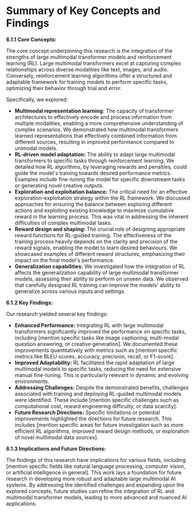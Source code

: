 # Summary of Key Concepts and Findings


**6.1.1 Core Concepts:**

The core concept underpinning this research is the integration of the strengths of large multimodal transformer models and reinforcement learning (RL).  Large multimodal transformers excel at capturing complex relationships across diverse modalities like text, images, and audio.  Conversely, reinforcement learning algorithms offer a structured and adaptable framework for training models to perform specific tasks, optimizing their behavior through trial and error.

Specifically, we explored:

* **Multimodal representation learning:**  The capacity of transformer architectures to effectively encode and process information from multiple modalities, enabling a more comprehensive understanding of complex scenarios.  We demonstrated how multimodal transformers learned representations that effectively combined information from different sources, resulting in improved performance compared to unimodal models.
* **RL-driven model adaptation:** The ability to adapt large multimodal transformers to specific tasks through reinforcement learning. We detailed how RL algorithms, by leveraging rewards and penalties, could guide the model's training towards desired performance metrics.  Examples include fine-tuning the model for specific downstream tasks or generating novel creative outputs.
* **Exploration and exploitation balance:** The critical need for an effective exploration-exploitation strategy within the RL framework.  We discussed approaches for ensuring the balance between exploring different actions and exploiting existing knowledge to maximize cumulative reward in the learning process. This was vital in addressing the inherent difficulties of complex multimodal tasks.
* **Reward design and shaping:** The crucial role of designing appropriate reward functions for RL-guided training.  The effectiveness of the training process heavily depends on the clarity and precision of the reward signals, enabling the model to learn desired behaviours.  We showcased examples of different reward structures, emphasizing their impact on the final model's performance.
* **Generalization capabilities:**  We investigated how the integration of RL affects the generalization capability of large multimodal transformer models, assessing their ability to perform on unseen data. We observed that carefully designed RL training can improve the models' ability to generalize across various inputs and settings.


**6.1.2 Key Findings:**

Our research yielded several key findings:

* **Enhanced Performance:** Integrating RL with large multimodal transformers significantly improved the performance on specific tasks, including [mention specific tasks like image captioning, multi-modal question answering, or creative generation].  We documented these improvements quantitatively with metrics such as [mention specific metrics like BLEU scores, accuracy, precision, recall, or F1-score].
* **Improved Adaptability:**  RL facilitated the rapid adaptation of large multimodal models to specific tasks, reducing the need for extensive manual fine-tuning.  This is particularly relevant in dynamic and evolving environments.
* **Addressing Challenges:**  Despite the demonstrated benefits, challenges associated with training and deploying RL-guided multimodal models were identified.  These include [mention specific challenges such as computational cost, reward engineering difficulty, or data scarcity].
* **Future Research Directions:**  Specific limitations or potential improvements highlighted the directions for future research.  This includes [mention specific areas for future investigation such as more efficient RL algorithms, improved reward design methods, or exploration of novel multimodal data sources].


**6.1.3 Implications and Future Directions:**

The findings of this research have implications for various fields, including [mention specific fields like natural language processing, computer vision, or artificial intelligence in general].  This work lays a foundation for future research in developing more robust and adaptable large multimodal AI systems.  By addressing the identified challenges and expanding upon the explored concepts, future studies can refine the integration of RL and multimodal transformer models, leading to more advanced and nuanced AI applications.


